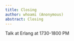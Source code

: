 ```yaml
---
title: Closing
author: whoami (Anonymous)
abstract: Closing
---
```


Talk at Erlang at 1730-1800 PM
